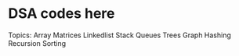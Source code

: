 # DSA codes here
Topics:
Array
Matrices
Linkedlist
Stack
Queues
Trees
Graph
Hashing
Recursion
Sorting
